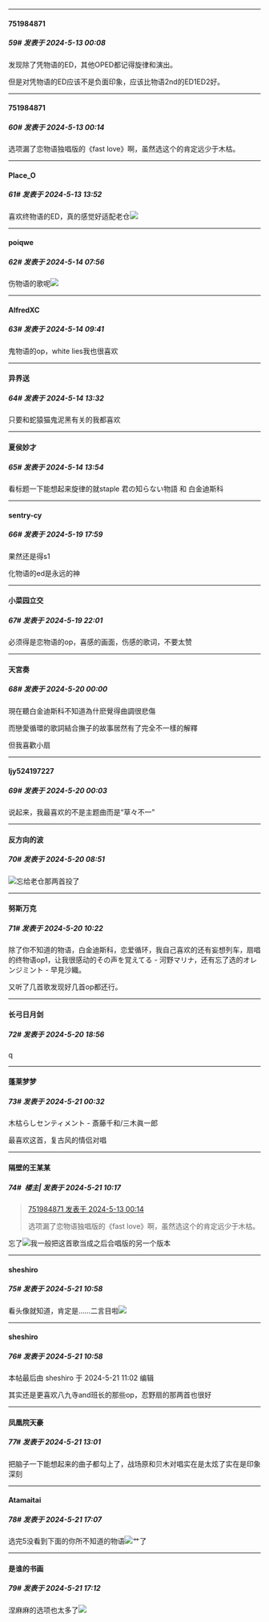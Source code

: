 ﻿
*****

####  751984871  
##### 59#       发表于 2024-5-13 00:08

发现除了凭物语的ED，其他OPED都记得旋律和演出。

但是对凭物语的ED应该不是负面印象，应该比物语2nd的ED1ED2好。


*****

####  751984871  
##### 60#       发表于 2024-5-13 00:14

选项漏了恋物语独唱版的《fast love》啊，虽然选这个的肯定远少于木枯。


*****

####  Place_O  
##### 61#       发表于 2024-5-13 13:52

喜欢终物语的ED，真的感觉好适配老仓<img src="https://static.saraba1st.com/image/smiley/face2017/135.png" referrerpolicy="no-referrer">


*****

####  poiqwe  
##### 62#       发表于 2024-5-14 07:56

伤物语的歌呢<img src="https://static.saraba1st.com/image/smiley/face2017/006.png" referrerpolicy="no-referrer">


*****

####  AlfredXC  
##### 63#       发表于 2024-5-14 09:41

鬼物语的op，white lies我也很喜欢


*****

####  异界送  
##### 64#       发表于 2024-5-14 13:32

只要和蛇猿猫鬼泥黑有关的我都喜欢


*****

####  夏侯妙才  
##### 65#       发表于 2024-5-14 13:54

看标题一下能想起来旋律的就staple 君の知らない物語 和 白金迪斯科


*****

####  sentry-cy  
##### 66#       发表于 2024-5-19 17:59

果然还是得s1

化物语的ed是永远的神

*****

####  小菜园立交  
##### 67#       发表于 2024-5-19 22:01

必须得是恋物语的op，喜感的画面，伤感的歌词，不要太赞

*****

####  天宮奏  
##### 68#       发表于 2024-5-20 00:00

現在聽白金迪斯科不知道為什麽覺得曲調很悲傷

而戀愛循環的歌詞結合撫子的故事居然有了完全不一樣的解釋

但我喜歡小扇

*****

####  ljy524197227  
##### 69#       发表于 2024-5-20 00:03

说起来，我最喜欢的不是主题曲而是“草々不一”

*****

####  反方向的波  
##### 70#       发表于 2024-5-20 08:51

<img src="https://static.saraba1st.com/image/smiley/face2017/138.png" referrerpolicy="no-referrer">忘给老仓那两首投了

*****

####  努斯万克  
##### 71#       发表于 2024-5-20 10:22

除了你不知道的物语，白金迪斯科，恋爱循环，我自己喜欢的还有妄想列车，扇唱的终物语op1，让我很感动的その声を覚えてる - 河野マリナ，还有忘了选的オレンジミント - 早見沙織。

又听了几首歌发现好几首op都还行。

*****

####  长弓日月剑  
##### 72#       发表于 2024-5-20 18:56

q

*****

####  蓬莱梦梦  
##### 73#       发表于 2024-5-21 00:32

木枯らしセンティメント - 斎藤千和/三木眞一郎

最喜欢这首，复古风的情侣对唱

*****

####  隔壁的王某某  
##### 74#         楼主| 发表于 2024-5-21 10:17

<blockquote><a href="httphttps://bbs.saraba1st.com/2b/forum.php?mod=redirect&amp;goto=findpost&amp;pid=64900213&amp;ptid=2182538" target="_blank">751984871 发表于 2024-5-13 00:14</a>

选项漏了恋物语独唱版的《fast love》啊，虽然选这个的肯定远少于木枯。</blockquote>
忘了<img src="https://static.saraba1st.com/image/smiley/face2017/067.png" referrerpolicy="no-referrer">我一般把这首歌当成之后合唱版的另一个版本

*****

####  sheshiro  
##### 75#       发表于 2024-5-21 10:58

看头像就知道，肯定是……二言目啦<img src="https://static.saraba1st.com/image/smiley/face2017/049.png" referrerpolicy="no-referrer">

*****

####  sheshiro  
##### 76#       发表于 2024-5-21 10:58

 本帖最后由 sheshiro 于 2024-5-21 11:02 编辑 

其实还是更喜欢八九寺and班长的那些op，忍野扇的那两首也很好

*****

####  凤凰院天豪  
##### 77#       发表于 2024-5-21 13:01

把脑子一下能想起来的曲子都勾上了，战场原和贝木对唱实在是太炫了实在是印象深刻

*****

####  Atamaitai  
##### 78#       发表于 2024-5-21 17:07

选完5没看到下面的你所不知道的物语<img src="https://static.saraba1st.com/image/smiley/face2017/003.png" referrerpolicy="no-referrer">艹了

*****

####  是谁的书画  
##### 79#       发表于 2024-5-21 17:12

涅麻麻的选项也太多了<img src="https://static.saraba1st.com/image/smiley/face2017/125.png" referrerpolicy="no-referrer">

